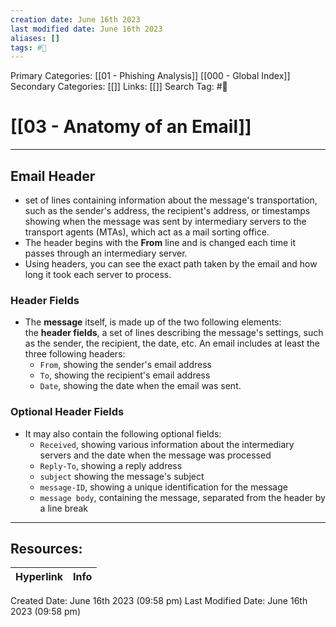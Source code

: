 ```yaml
---
creation date: June 16th 2023
last modified date: June 16th 2023
aliases: []
tags: #📖
---
```


Primary Categories: [[01 - Phishing Analysis]] [[000 - Global Index]] 
Secondary Categories: [[]] 
Links: [[]] 
Search Tag: #📖  

# [[03 - Anatomy of an Email]]  
---

## Email Header
- set of lines containing information about the message's transportation, such as the sender's address, the recipient's address, or timestamps showing when the message was sent by intermediary servers to the transport agents (MTAs), which act as a mail sorting office. 
- The header begins with the **From** line and is changed each time it passes through an intermediary server. 
- Using headers, you can see the exact path taken by the email and how long it took each server to process.

### Header Fields
- The **message** itself, is made up of the two following elements: the **header fields**, a set of lines describing the message's settings, such as the sender, the recipient, the date, etc. An email includes at least the three following headers:
	- `From`, showing the sender's email address
	- `To`, showing the recipient's email address
	- `Date`, showing the date when the email was sent.

### **Optional Header Fields**
- It may also contain the following optional fields:
	- `Received`, showing various information about the intermediary servers and the date when the message was processed
	- `Reply-To`, showing a reply address
	- `subject` showing the message's subject
	- `message-ID`, showing a unique identification for the message
	- `message body`, containing the message, separated from the header by a line break















___

## Resources:

| Hyperlink | Info |
| --------- | ---- |


Created Date: June 16th 2023 (09:58 pm) 
Last Modified Date: June 16th 2023 (09:58 pm)
